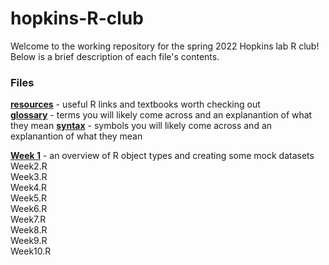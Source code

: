 # hopkins-R-club

Welcome to the working repository for the spring 2022 Hopkins lab R club!\
Below is a brief description of each file's contents.

### Files
[**resources**](resources.md) - useful R links and textbooks worth checking out\
[**glossary**](glossary.md) - terms you will likely come across and an explanantion of what they mean
[**syntax**](syntax.md) - symbols you will likely come across and an explanantion of what they mean


[**Week 1**](mock_data.R) - an overview of R object types and creating some mock datasets\
Week2.R\
Week3.R\
Week4.R\
Week5.R\
Week6.R\
Week7.R\
Week8.R\
Week9.R\
Week10.R
